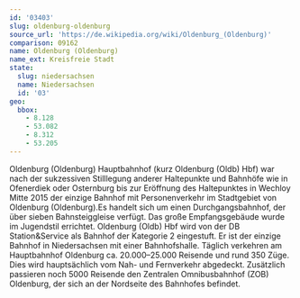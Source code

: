 ```yaml
---
id: '03403'
slug: oldenburg-oldenburg
source_url: 'https://de.wikipedia.org/wiki/Oldenburg_(Oldenburg)'
comparison: 09162
name: Oldenburg (Oldenburg)
name_ext: Kreisfreie Stadt
state:
  slug: niedersachsen
  name: Niedersachsen
  id: '03'
geo:
  bbox:
    - 8.128
    - 53.082
    - 8.312
    - 53.205
---
```


Oldenburg (Oldenburg) Hauptbahnhof (kurz Oldenburg (Oldb) Hbf) war nach der sukzessiven Stilllegung anderer Haltepunkte und Bahnhöfe wie in Ofenerdiek oder Osternburg bis zur Eröffnung des Haltepunktes in Wechloy Mitte 2015 der einzige Bahnhof mit Personenverkehr im Stadtgebiet von Oldenburg (Oldenburg).Es handelt sich um einen Durchgangsbahnhof, der über sieben Bahnsteiggleise verfügt. Das große Empfangsgebäude wurde im Jugendstil errichtet. Oldenburg (Oldb) Hbf wird von der DB Station&Service als Bahnhof der Kategorie 2 eingestuft. Er ist der einzige Bahnhof in Niedersachsen mit einer Bahnhofshalle. Täglich verkehren am Hauptbahnhof Oldenburg ca. 20.000–25.000 Reisende und rund 350 Züge. Dies wird hauptsächlich vom Nah- und Fernverkehr abgedeckt. Zusätzlich passieren noch 5000 Reisende den Zentralen Omnibusbahnhof (ZOB) Oldenburg, der sich an der Nordseite des Bahnhofes befindet.
